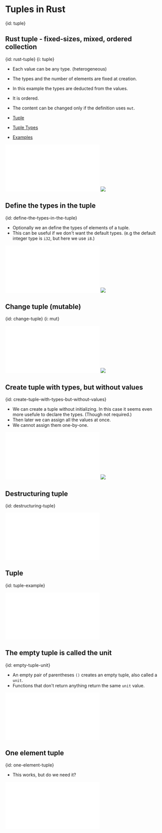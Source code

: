 # Tuples in Rust
{id: tuple}

## Rust tuple - fixed-sizes, mixed, ordered collection
{id: rust-tuple}
{i: tuple}

* Each value can be any type. (heterogeneous)
* The types and the number of elements are fixed at creation.
* In this example the types are deducted from the values.
* It is ordered.

* The content can be changed only if the definition uses `mut`.
* [Tuple](https://doc.rust-lang.org/std/primitive.tuple.html)
* [Tuple Types](https://doc.rust-lang.org/reference/types/tuple.html)
* [Examples](https://doc.rust-lang.org/rust-by-example/primitives/tuples.html)

![](examples/tuples/create-tuple/src/main.rs)
![](examples/tuples/create-tuple/out.out)

## Define the types in the tuple
{id: define-the-types-in-the-tuple}

* Optionally we an define the types of elements of a tuple.
* This can be useful if we don't want the default types. (e.g the default integer type is `i32`, but here we use `i8`.)

![](examples/tuples/define-types/src/main.rs)
![](examples/tuples/define-types/out.out)

## Change tuple (mutable)
{id: change-tuple}
{i: mut}

![](examples/tuples/change-tuple/src/main.rs)
![](examples/tuples/change-tuple/out.out)

## Create tuple with types, but without values
{id: create-tuple-with-types-but-without-values}

* We can create a tuple without initializing. In this case it seems even more usefule to declare the types. (Though not required.)
* Then later we can assign all the values at once.
* We cannot assign them one-by-one.

![](examples/tuples/create-tuple-without-values/src/main.rs)
![](examples/tuples/create-tuple-without-values/out.out)


## Destructuring tuple
{id: destructuring-tuple}

![](examples/tuples/destructuring-tuple/src/main.rs)

## Tuple
{id: tuple-example}

![](examples/tuples/tuple/src/main.rs)

## The empty tuple is called the unit
{id: empty-tuple-unit}

* An empty pair of parentheses `()` creates an empty tuple, also called a `unit`.
* Functions that don't return anything return the same `unit` value.

![](examples/tuples/empty/src/main.rs)

## One element tuple
{id: one-element-tuple}

* This works, but do we need it?

![](examples/tuples/one-element/src/main.rs)

